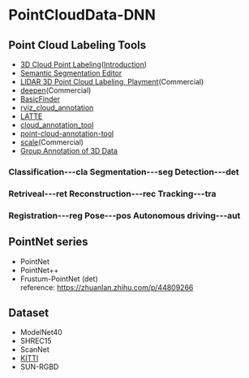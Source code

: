 # PointCloudData-DNN

## Point Cloud Labeling Tools
* [3D Cloud Point Labeling](https://3d.supervise.ly)([Introduction](https://medium.com/deep-systems/releasing-first-online-3d-point-cloud-labeling-tool-in-supervisely-4faca42b5d6e))
* [Semantic Segmentation Editor](https://github.com/Hitachi-Automotive-And-Industry-Lab/semantic-segmentation-editor)
* [LIDAR 3D Point Cloud Labeling, Playment](https://playment.io/3D-point-cloud/)(Commercial)
* [deepen](https://intercom.help/deepenai/en/articles/2607692-how-to-label-point-cloud-dataset)(Commercial)
* [BasicFinder](https://www.basicfinder.com/en/adas/)
* [rviz_cloud_annotation](https://github.com/RMonica/rviz_cloud_annotation)
* [LATTE](https://github.com/bernwang/latte)
* [cloud_annotation_tool](https://github.com/yzrobot/cloud_annotation_tool)
* [point-cloud-annotation-tool](https://github.com/springzfx/point-cloud-annotation-tool)
* [scale](https://scale.com/)(Commercial)
* [Group Annotation of 3D Data](https://gfx.cs.princeton.edu/pubs/Boyko_2014_CBT/index.php)

### Classification---cla  Segmentation---seg  Detection---det
### Retriveal---ret  Reconstruction---rec  Tracking---tra
### Registration---reg Pose---pos  Autonomous driving---aut

## PointNet series
* PointNet
* PointNet++
* Frustum-PointNet (det)
<br> reference: https://zhuanlan.zhihu.com/p/44809266 

## Dataset
* ModelNet40
* SHREC15
* ScanNet
* [KITTI](http://www.cvlibs.net/datasets/kitti/index.php)
* SUN-RGBD
